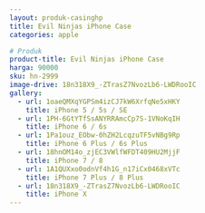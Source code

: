 ```yaml
---
layout: produk-casinghp
title: Evil Ninjas iPhone Case
categories: apple

# Produk
product-title: Evil Ninjas iPhone Case
harga: 90000
sku: hn-2999
image-drive: 18n318X9_-ZTrasZ7NvozLb6-LWDRooIC
gallery:
  - url: 1oaeQMXqYGPSm4izCJ7kW6XrfqNe5xHKY
    title: iPhone 5 / 5s / SE
  - url: 1PH-6GtYTfSsANYRRAmcCp7S-1VNoKqIH
    title: iPhone 6 / 6s
  - url: 1Pa1ouz_EObw-0hZH2LcqzuTF5vNBg9Rp
    title: iPhone 6 Plus / 6s Plus
  - url: 18hnOM14o_zjEC3VWlfWFDT409HU2MjjF
    title: iPhone 7 / 8
  - url: 1A1QUXxo0odnVf4h1G_n17iCx0468xVTc
    title: iPhone 7 Plus / 8 Plus
  - url: 18n318X9_-ZTrasZ7NvozLb6-LWDRooIC
    title: iPhone X
---
```

